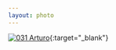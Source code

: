 ```yaml
---
layout: photo
---
```


[![031 Arturo](https://c4.staticflickr.com/4/3777/19849122318_cab2c284aa_b.jpg)](https://www.flickr.com/photos/131440297@N08/19849122318/){:target="_blank"}
